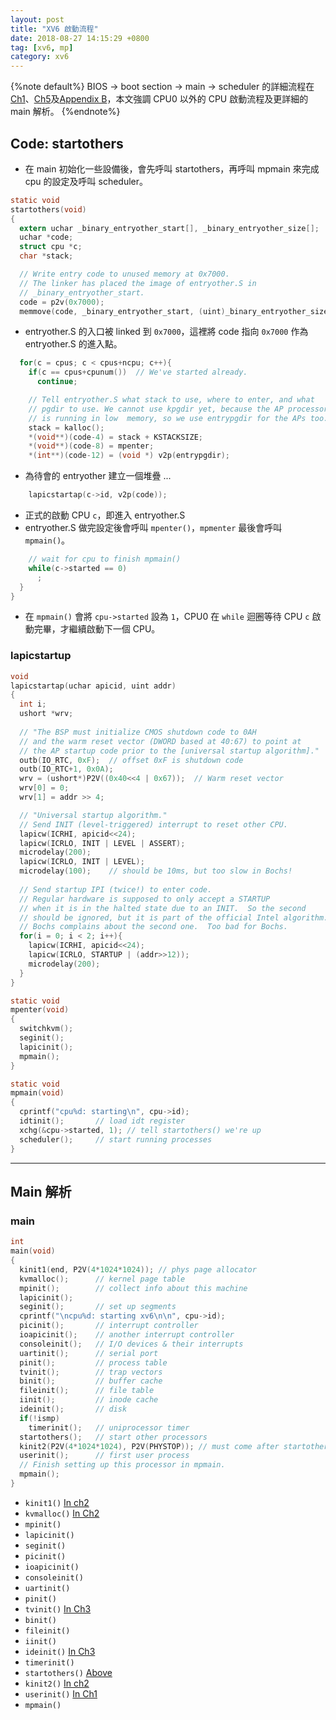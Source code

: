 ```yaml
---
layout: post
title: "XV6 啟動流程"
date: 2018-08-27 14:15:29 +0800
tag: [xv6, mp]
category: xv6
---
```

{%note default%}
BIOS -> boot section -> main -> scheduler 的詳細流程在 [Ch1](/hexo/2018/07/16/ch1/)、[Ch5](/hexo/2018/08/14/ch5/)及[Appendix B](/hexo/2018/08/27/appendix-b/)，本文強調 CPU0 以外的 CPU 啟動流程及更詳細的 main 解析。
{%endnote%}

## Code: startothers
- 在 main 初始化一些設備後，會先呼叫 startothers，再呼叫 mpmain 來完成 cpu 的設定及呼叫 scheduler。

```c :file: main.c::startothers =68
static void
startothers(void)
{
  extern uchar _binary_entryother_start[], _binary_entryother_size[];
  uchar *code;
  struct cpu *c;
  char *stack;

  // Write entry code to unused memory at 0x7000.
  // The linker has placed the image of entryother.S in
  // _binary_entryother_start.
  code = p2v(0x7000);
  memmove(code, _binary_entryother_start, (uint)_binary_entryother_size);
```
- entryother.S 的入口被 linked 到 `0x7000`，這裡將 code 指向 `0x7000` 作為 entryother.S 的進入點。

```c =81
  for(c = cpus; c < cpus+ncpu; c++){
    if(c == cpus+cpunum())  // We've started already.
      continue;

    // Tell entryother.S what stack to use, where to enter, and what 
    // pgdir to use. We cannot use kpgdir yet, because the AP processor
    // is running in low  memory, so we use entrypgdir for the APs too.
    stack = kalloc();
    *(void**)(code-4) = stack + KSTACKSIZE;
    *(void**)(code-8) = mpenter;
    *(int**)(code-12) = (void *) v2p(entrypgdir);
```
- 為待會的 entryother 建立一個堆疊 ...
<!-- more -->

```c =92
    lapicstartap(c->id, v2p(code));
```
- 正式的啟動 CPU `c`，即進入 entryother.S
- entryother.S 做完設定後會呼叫 `mpenter()`，`mpmenter` 最後會呼叫 `mpmain()`。

```c =93
    // wait for cpu to finish mpmain()
    while(c->started == 0)
      ;
  }
}
```
- 在 `mpmain()` 會將 `cpu->started` 設為 `1`，CPU0 在 `while` 迴圈等待 CPU `c` 啟動完畢，才繼續啟動下一個 CPU。


### lapicstartup

```c :file: lapic.c =137
void
lapicstartap(uchar apicid, uint addr)
{
  int i;
  ushort *wrv;
  
  // "The BSP must initialize CMOS shutdown code to 0AH
  // and the warm reset vector (DWORD based at 40:67) to point at
  // the AP startup code prior to the [universal startup algorithm]."
  outb(IO_RTC, 0xF);  // offset 0xF is shutdown code
  outb(IO_RTC+1, 0x0A);
  wrv = (ushort*)P2V((0x40<<4 | 0x67));  // Warm reset vector
  wrv[0] = 0;
  wrv[1] = addr >> 4;

  // "Universal startup algorithm."
  // Send INIT (level-triggered) interrupt to reset other CPU.
  lapicw(ICRHI, apicid<<24);
  lapicw(ICRLO, INIT | LEVEL | ASSERT);
  microdelay(200);
  lapicw(ICRLO, INIT | LEVEL);
  microdelay(100);    // should be 10ms, but too slow in Bochs!
  
  // Send startup IPI (twice!) to enter code.
  // Regular hardware is supposed to only accept a STARTUP
  // when it is in the halted state due to an INIT.  So the second
  // should be ignored, but it is part of the official Intel algorithm.
  // Bochs complains about the second one.  Too bad for Bochs.
  for(i = 0; i < 2; i++){
    lapicw(ICRHI, apicid<<24);
    lapicw(ICRLO, STARTUP | (addr>>12));
    microdelay(200);
  }
}
```

```c :file: main.c::mpenter =46
static void
mpenter(void)
{
  switchkvm(); 
  seginit();
  lapicinit();
  mpmain();
}
```

```c :file: main.c::mpmain =56
static void
mpmain(void)
{
  cprintf("cpu%d: starting\n", cpu->id);
  idtinit();       // load idt register
  xchg(&cpu->started, 1); // tell startothers() we're up
  scheduler();     // start running processes
}
```

---
## Main 解析
### main

```c :file: main.c =17
int
main(void)
{
  kinit1(end, P2V(4*1024*1024)); // phys page allocator
  kvmalloc();      // kernel page table
  mpinit();        // collect info about this machine
  lapicinit();
  seginit();       // set up segments
  cprintf("\ncpu%d: starting xv6\n\n", cpu->id);
  picinit();       // interrupt controller
  ioapicinit();    // another interrupt controller
  consoleinit();   // I/O devices & their interrupts
  uartinit();      // serial port
  pinit();         // process table
  tvinit();        // trap vectors
  binit();         // buffer cache
  fileinit();      // file table
  iinit();         // inode cache
  ideinit();       // disk
  if(!ismp)
    timerinit();   // uniprocessor timer
  startothers();   // start other processors
  kinit2(P2V(4*1024*1024), P2V(PHYSTOP)); // must come after startothers()
  userinit();      // first user process
  // Finish setting up this processor in mpmain.
  mpmain();
}
```
- `kinit1()` [In ch2](/hexo/2018/07/23/ch2/#kinit)
- `kvmalloc()` [In Ch2](/hexo/2018/07/23/ch2/#kvmalloc)
- `mpinit()`
- `lapicinit()`
- `seginit()`
- `picinit()`
- `ioapicinit()`
- `consoleinit()`
- `uartinit()`
- `pinit()`
- `tvinit()` [In Ch3](/hexo/2018/07/30/ch3/#tvinit)
- `binit()`
- `fileinit()`
- `iinit()`
- `ideinit()` [In Ch3](/hexo/2018/07/30/ch3/#ideinit)
- `timerinit()`
- `startothers()` [Above](#Code-startothers)
- `kinit2()` [In ch2](/hexo/2018/07/23/ch2/#kinit)
- `userinit()` [In Ch1](/hexo/2018/07/16/ch1/#userinit)
- `mpmain()`